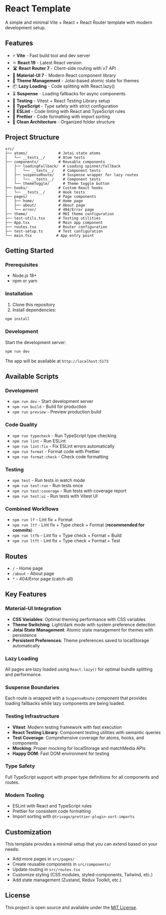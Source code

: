 # React Template

A simple and minimal Vite + React + React Router template with modern development setup.

## Features

- ⚡️ **Vite** - Fast build tool and dev server
- ⚛️ **React 19** - Latest React version
- 🛣️ **React Router 7** - Client-side routing with v7 API
- 🎨 **Material-UI 7** - Modern React component library
- 🌙 **Theme Management** - Jotai-based atomic state for themes
- 📦 **Lazy Loading** - Code splitting with React.lazy()
- ⏳ **Suspense** - Loading fallbacks for async components
- 🧪 **Testing** - Vitest + React Testing Library setup
- 🎨 **TypeScript** - Type safety with strict configuration
- 🔧 **ESLint** - Code linting with React and TypeScript rules
- 💅 **Prettier** - Code formatting with import sorting
- 📁 **Clean Architecture** - Organized folder structure

## Project Structure

```
src/
├── atoms/              # Jotai state atoms
│   └── __tests__/      # Atom tests
├── components/         # Reusable components
│   ├── loadingFallback/  # Loading spinner/fallback
│   │   └── __tests__/    # Component tests
│   ├── suspenseRoute/    # Suspense wrapper for lazy routes
│   │   └── __tests__/    # Component tests
│   └── themeToggle/      # Theme toggle button
├── hooks/              # Custom React hooks
│   └── __tests__/      # Hook tests
├── pages/              # Page components
│   ├── home/           # Home page
│   ├── about/          # About page
│   └── error/          # 404/Error page
├── theme/              # MUI theme configuration
├── test-utils.tsx      # Testing utilities
├── App.tsx             # Main app component
├── routes.tsx          # Router configuration
├── test-setup.ts       # Test configuration
└── main.tsx           # App entry point
```

## Getting Started

### Prerequisites

- Node.js 18+
- npm or yarn

### Installation

1. Clone this repository
2. Install dependencies:

```bash
npm install
```

### Development

Start the development server:

```bash
npm run dev
```

The app will be available at `http://localhost:5173`

## Available Scripts

### Development

- `npm run dev` - Start development server
- `npm run build` - Build for production
- `npm run preview` - Preview production build

### Code Quality

- `npm run typecheck` - Run TypeScript type checking
- `npm run lint` - Run ESLint
- `npm run lint:fix` - Fix ESLint errors automatically
- `npm run format` - Format code with Prettier
- `npm run format:check` - Check code formatting

### Testing

- `npm test` - Run tests in watch mode
- `npm run test:run` - Run tests once
- `npm run test:coverage` - Run tests with coverage report
- `npm run test:ui` - Run tests with Vitest UI

### Combined Workflows

- `npm run lf` - Lint fix + Format
- `npm run ltf` - Lint fix + Type check + Format (**recommended for commits**)
- `npm run ltfb` - Lint fix + Type check + Format + Build
- `npm run ltft` - Lint fix + Type check + Format + Test

## Routes

- `/` - Home page
- `/about` - About page
- `*` - 404/Error page (catch-all)

## Key Features

### Material-UI Integration

- **CSS Variables**: Optimal theming performance with CSS variables
- **Theme Switching**: Light/dark mode with system preference detection
- **Jotai State Management**: Atomic state management for themes with persistence
- **Persistent Preferences**: Theme preferences saved to localStorage automatically

### Lazy Loading

All pages are lazy loaded using `React.lazy()` for optimal bundle splitting and performance.

### Suspense Boundaries

Each route is wrapped with a `SuspenseRoute` component that provides loading fallbacks while lazy components are being loaded.

### Testing Infrastructure

- **Vitest**: Modern testing framework with fast execution
- **React Testing Library**: Component testing utilities with semantic queries
- **Test Coverage**: Comprehensive coverage for atoms, hooks, and components
- **Mocking**: Proper mocking for localStorage and matchMedia APIs
- **Happy DOM**: Fast DOM environment for testing

### Type Safety

Full TypeScript support with proper type definitions for all components and routes.

### Modern Tooling

- ESLint with React and TypeScript rules
- Prettier for consistent code formatting
- Import sorting with `@trivago/prettier-plugin-sort-imports`

## Customization

This template provides a minimal setup that you can extend based on your needs:

- Add more pages in `src/pages/`
- Create reusable components in `src/components/`
- Update routing in `src/routes.tsx`
- Customize styling (CSS modules, styled-components, Tailwind, etc.)
- Add state management (Zustand, Redux Toolkit, etc.)

## License

This project is open source and available under the [MIT License](LICENSE).
